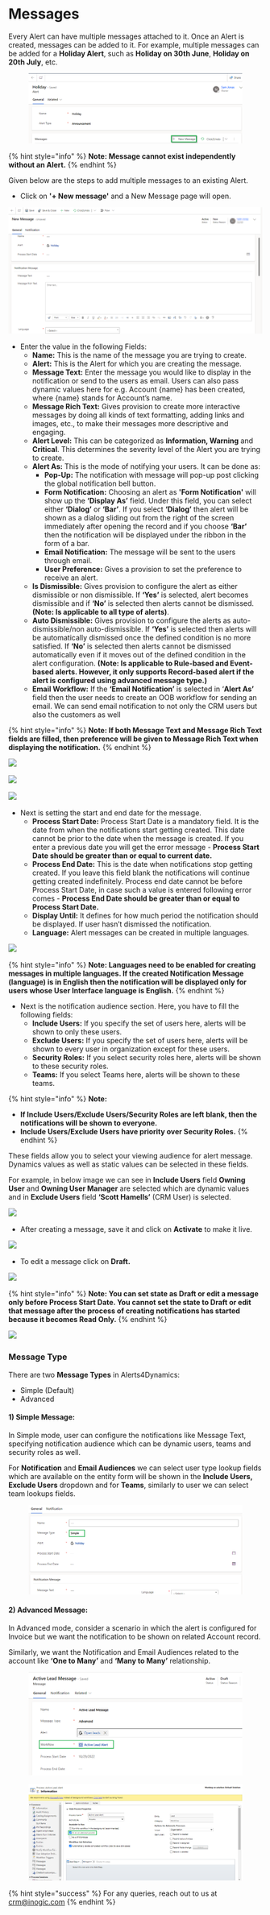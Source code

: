 # Messages

Every Alert can have multiple messages attached to it. Once an Alert is created, messages can be added to it. For example, multiple messages can be added for a **Holiday Alert**, such as **Holiday on 30th June**, **Holiday on 20th July**, etc.

<figure><img src="../../.gitbook/assets/Message 1.png" alt=""><figcaption></figcaption></figure>

{% hint style="info" %}
**Note: Message cannot exist independently without an Alert.**
{% endhint %}

Given below are the steps to add multiple messages to an existing Alert.

* Click on **'+ New message'** and a New Message page will open.

![](<../../.gitbook/assets/message rich text messages configuration.png>)

* Enter the value in the following Fields:
  * **Name:** This is the name of the message you are trying to create.&#x20;
  * **Alert:** This is the Alert for which you are creating the message.&#x20;
  * **Message Text:** Enter the message you would like to display in the notification or send to the users as email. Users can also pass dynamic values here for e.g. Account {name} has been created, where {name} stands for Account’s name.&#x20;
  * **Message Rich Text:** Gives provision to create more interactive messages by doing all kinds of text formatting, adding links and images, etc., to make their messages more descriptive and engaging.
  * **Alert Level:** This can be categorized as **Information, Warning** and **Critical**. This determines the severity level of the Alert you are trying to create.&#x20;
  * **Alert As:** This is the mode of notifying your users. It can be done as:&#x20;
    * **Pop-Up:** The notification with message will pop-up post clicking the global notification bell button.&#x20;
    * **Form Notification:** Choosing an alert as **'Form Notification'** will show up the **‘Display As’** field. Under this field, you can select either **‘Dialog’** or **‘Bar’**. If you select **‘Dialog’** then alert will be shown as a dialog sliding out from the right of the screen immediately after opening the record and if you choose **‘Bar’** then the notification will be displayed under the ribbon in the form of a bar.
    * **Email Notification:** The message will be sent to the users through email.
    * **User Preference:** Gives a provision to set the preference to receive an alert.
  * **Is Dismissible:** Gives provision to configure the alert as either dismissible or non dismissible. If **‘Yes’** is selected, alert becomes dismissible and if **‘No’** is selected then alerts cannot be dismissed. **(Note: Is applicable to all type of alerts)**.
  * **Auto Dismissible:** Gives provision to configure the alerts as auto-dismissible/non auto-dismissible. If **‘Yes’** is selected then alerts will be automatically dismissed once the defined condition is no more satisfied. If **‘No’** is selected then alerts cannot be dismissed automatically even if it moves out of the defined condition in the alert configuration. **(Note: Is applicable to Rule-based and Event-based alerts. However, it only supports Record-based alert if the alert is configured using advanced message type.)**
  * **Email Workflow:** If the **‘Email Notification’** is selected in ‘**Alert As’** field then the user needs to create an OOB workflow for sending an email. We can send email notification to not only the CRM users but also the customers as well

{% hint style="info" %}
**Note:  If both Message Text and Message Rich Text fields are filled, then preference will be given to Message Rich Text when displaying the notification.**
{% endhint %}

![](../../.gitbook/assets/Message\_3.png)

![](../../.gitbook/assets/Message\_4.png)

![](../../.gitbook/assets/Message\_5.png)

* Next is setting the start and end date for the message.
  * **Process Start Date:** Process Start Date is a mandatory field. It is the date from when the notifications start getting created. This date cannot be prior to the date when the message is created. If you enter a previous date you will get the error message - **Process Start Date should be greater than or equal to current date.**&#x20;
  * **Process End Date:** This is the date when notifications stop getting created. If you leave this field blank the notifications will continue getting created indefinitely. Process end date cannot be before Process Start Date, in case such a value is entered following error comes - **Process End Date should be greater than or equal to Process Start Date.**&#x20;
  * **Display Until:** It defines for how much period the notification should be displayed. If user hasn’t dismissed the notification.&#x20;
  * **Language:** Alert messages can be created in multiple languages.

![](../../.gitbook/assets/Message\_6.png)

{% hint style="info" %}
**Note: Languages need to be enabled for creating messages in multiple languages. If the created Notification Message (language) is in English then the notification will be displayed only for users whose User Interface language is English.**
{% endhint %}

* Next is the notification audience section. Here, you have to fill the following fields:
  * **Include Users:** If you specify the set of users here, alerts will be shown to only these users.
  * **Exclude Users:** If you specify the set of users here, alerts will be shown to every user in organization except for these users.&#x20;
  * **Security Roles:** If you select security roles here, alerts will be shown to these security roles.
  * **Teams:** If you select Teams here, alerts will be shown to these teams.

{% hint style="info" %}
**Note:**

* **If Include Users/Exclude Users/Security Roles are left blank, then the notifications will be shown to everyone.**&#x20;
* **Include Users/Exclude Users have priority over Security Roles.**
{% endhint %}

These fields allow you to select your viewing audience for alert message. Dynamics values as well as static values can be selected in these fields.&#x20;

For example, in below image we can see in **Include Users** field **Owning User** and **Owning User Manager** are selected which are dynamic values and in **Exclude Users** field **‘Scott Hamells’** (CRM User) is selected.

![](../../.gitbook/assets/Message\_7.png)

* After creating a message, save it and click on **Activate** to make it live.

![](../../.gitbook/assets/Message\_8.png)

* To edit a message click on **Draft.**&#x20;

![](../../.gitbook/assets/Message\_9.png)

{% hint style="info" %}
**Note: You can set state as Draft or edit a message only before Process Start Date. You cannot set the state to Draft or edit that message after the process of creating notifications has started because it becomes Read Only.**
{% endhint %}

![](../../.gitbook/assets/Message\_10.png)



### Message Type

There are two **Message Types** in Alerts4Dynamics:

* Simple (Default)
* Advanced

#### 1) Simple Message:

In Simple mode, user can configure the notifications like Message Text, specifying notification audience which can be dynamic users, teams and security roles as well.&#x20;

For **Notification** and **Email Audiences** we can select user type lookup fields which are available on the entity form will be shown in the **Include Users, Exclude Users** dropdown and for **Teams**, similarly to user we can select team lookups fields.

<figure><img src="../../.gitbook/assets/simple message.png" alt=""><figcaption></figcaption></figure>

#### 2) Advanced Message:

In Advanced mode, consider a scenario in which the alert is configured for Invoice but we want the notification to be shown on related Account record.&#x20;

Similarly, we want the Notification and Email Audiences related to the account like **‘One to Many’** and **‘Many to Many’** relationship.

<figure><img src="../../.gitbook/assets/advance message.png" alt=""><figcaption></figcaption></figure>

<figure><img src="../../.gitbook/assets/advance message 2.png" alt=""><figcaption></figcaption></figure>

{% hint style="success" %}
For any queries, reach out to us at [crm@inogic.com](mailto:crm@inogic.com)
{% endhint %}

